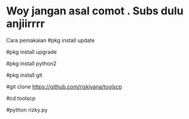 # Woy jangan asal comot . Subs dulu anjiirrrr


Cara pemakaian
#pkg install update

#pkg install upgrade

#pkg install python2

#pkg install git

#git clone https://github.com/riskiyana/toolscp

#cd toolscp

#python rizky.py
